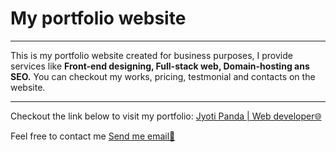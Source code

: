 <h1>My portfolio website</h1><hr>
<p>This is my portfolio website created for business purposes, 
I provide services like <b>Front-end designing, Full-stack web, Domain-hosting ans SEO.</b>
You can checkout my works, pricing, testmonial and contacts on the website.<p><hr>
<p>Checkout the link below to visit my portfolio:
<a href="http://bit.ly/3j9jDIe" >Jyoti Panda | Web developer🌐</a></p>
<p>Feel free to contact me <a href="mailto:jyotikarthik09@gmail.com">Send me email📧</a></p>
